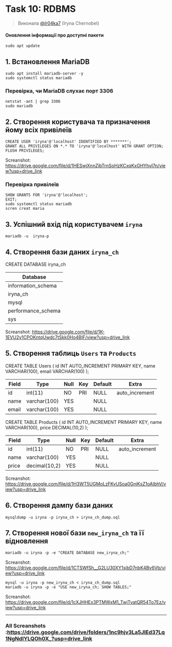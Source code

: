 # Task 10: RDBMS
> Виконала [@Ir04ka7](https://https:github.com/Ir04ka7) (Iryna Chernobel)

#### Оновлення інформації про доступні пакети
```
sudo apt update
```
## 1. Встановлення MariaDB
```
sudo apt install mariadb-server -y
sudo systemctl status mariadb
```

###  Перевірка, чи MariaDB слухає порт 3306
```
netstat -ant | grep 3306
sudo mariadb
```
## 2. Створення користувача та призначення йому всіх привілеїв
```
CREATE USER 'iryna'@'localhost' IDENTIFIED BY *******';
GRANT ALL PRIVILEGES ON *.* TO 'iryna'@'localhost' WITH GRANT OPTION;
FLUSH PRIVILEGES;
```
Screanshot: https://drive.google.com/file/d/1HESwjXnnZjbTrnSoHzKCxqKxGHYhvI7n/view?usp=drive_link

### Перевірка привілеїв
```
SHOW GRANTS FOR 'iryna'@'localhost';
EXIT;
sudo systemctl status mariadb
scren creat maria
```
## 3. Успішний вхід під користувачем `iryna`
```
mariadb -u  iryna-p
```
## 4. Створення бази даних `iryna_ch`

CREATE DATABASE  iryna_ch

| Database            |
| ---|
| information_schema |
| iryna_ch           |
| mysql              |
| performance_schema |
| sys                |

Screanshot: https://drive.google.com/file/d/1K-1EVU2y1CPOKntqUwdc7tSkk0Ho4BIF/view?usp=drive_link
 
 
## 5. Створення таблиць `Users` та `Products`

CREATE TABLE Users (
    id INT AUTO_INCREMENT PRIMARY KEY,
    name VARCHAR(100),
    email VARCHAR(100)
);


| Field  | Type         | Null | Key | Default | Extra          |
| --- | --- | -- | --- | --- | ---|
| id     | int(11)      | NO   | PRI | NULL    | auto_increment |
| name   | varchar(100) | YES  |     | NULL    |                |
| email  | varchar(100) | YES  |     | NULL    |                |


CREATE TABLE Products (
    id INT AUTO_INCREMENT PRIMARY KEY,
    name VARCHAR(100),
    price DECIMAL(10,2)
);


| Field  | Type         | Null | Key | Default | Extra          |
| --- | --- | -- | --- | --- | ---|
| id     | int(11)      | NO   | PRI | NULL    | auto_increment |
| name   | varchar(100) | YES  |     | NULL    |                |
| price  | decimal(10,2)| YES  |     | NULL    |                |


Screanshot: https://drive.google.com/file/d/1H3WT5UGMoLzFKvUSoa0GnjKsZ1oAlbhV/view?usp=drive_link

## 6. Створення дампу бази даних
```
mysqldump -u iryna -p iryna_ch > iryna_ch_dump.sql
```
## 7. Створення нової бази `new_iryna_ch` та її відновлення
```
mariadb -u iryna -p -e "CREATE DATABASE new_iryna_ch;"
```
Screanshot: https://drive.google.com/file/d/1CTSWfSh__G2LU30XY1sjbD7nbK4Bv6Vb/view?usp=drive_link
```
mysql -u iryna -p new_iryna_ch < iryna_ch_dump.sql
mariadb -u iryna -p -e "USE new_iryna_ch; SHOW TABLES;"
```

Screanshot: https://drive.google.com/file/d/1cXJHHEx3PTMWxM1_TwjTvatQR54To7Ez/view?usp=drive_link

---
### All Screanshots :https://drive.google.com/drive/folders/1nc9hjv3La5JIEd37Lq1NgNdIYLQOh0X_?usp=drive_link